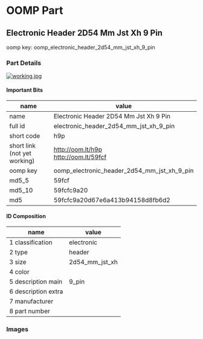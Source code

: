 # OOMP Part  
## Electronic Header 2D54 Mm Jst Xh 9 Pin  
  
oomp key: oomp_electronic_header_2d54_mm_jst_xh_9_pin  
  
### Part Details  
  
[![working.jpg](working_600.jpg)](working.jpg)  
  
#### Important Bits  
| name | value | 
| --- | --- | 
| name | Electronic Header 2D54 Mm Jst Xh 9 Pin | 
| full id | electronic_header_2d54_mm_jst_xh_9_pin | 
| short code | h9p | 
| short link<br>(not yet working) | http://oom.lt/h9p<br>http://oom.lt/59fcf | 
| oomp key | oomp_electronic_header_2d54_mm_jst_xh_9_pin | 
| md5_5 | 59fcf | 
| md5_10 | 59fcfc9a20 | 
| md5 | 59fcfc9a20d67e6a413b94158d8fb6d2 | 
#### ID Composition  
| name | value | 
| --- | --- | 
| 1 classification | electronic | 
| 2 type | header | 
| 3 size | 2d54_mm_jst_xh | 
| 4 color |  | 
| 5 description main | 9_pin | 
| 6 description extra |  | 
| 7 manufacturer |  | 
| 8 part number |  | 
### Images  
